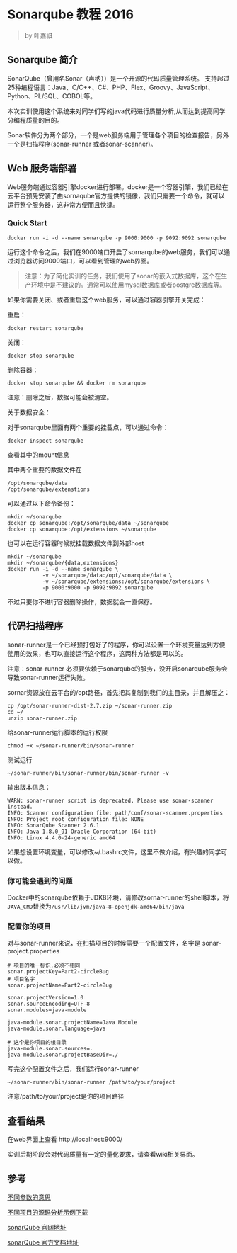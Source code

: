 # Sonarqube 教程 2016

> by 叶嘉祺

## Sonarqube 简介

SonarQube（曾用名Sonar（声纳））是一个开源的代码质量管理系统。 支持超过25种编程语言：Java、C/C++、C#、PHP、Flex、Groovy、JavaScript、Python、PL/SQL、COBOL等。

本次实训使用这个系统来对同学们写的java代码进行质量分析,从而达到提高同学分编程质量的目的。

Sonar软件分为两个部分，一个是web服务端用于管理各个项目的检查报告，另外一个是扫描程序(sonar-runner 或者sonar-scanner)。

## Web 服务端部署

Web服务端通过容器引擎docker进行部署。docker是一个容器引擎，我们已经在云平台预先安装了由sornaqube官方提供的镜像，我们只需要一个命令，就可以运行整个服务器，这非常方便而且快捷。

### Quick Start

```shell
docker run -i -d --name sonarqube -p 9000:9000 -p 9092:9092 sonarqube
```

运行这个命令之后，我们在9000端口开启了sornarqube的web服务，我们可以通过浏览器访问9000端口，可以看到管理的web界面。

> 注意：为了简化实训的任务，我们使用了sonar的嵌入式数据库，这个在生产环境中是不建议的。通常可以使用mysql数据库或者postgre数据库等。

如果你需要关闭、或者重启这个web服务，可以通过容器引擎开关完成：

重启：

```
docker restart sonarqube
```

关闭：
```
docker stop sonarqube
```

删除容器：
```
docker stop sonarqube && docker rm sonarqube
```

注意：删除之后，数据可能会被清空。

关于数据安全：

对于sonarqube里面有两个重要的挂载点，可以通过命令：

```
docker inspect sonarqube
```
查看其中的mount信息

其中两个重要的数据文件在
```
/opt/sonarqube/data
/opt/sonarqube/extenstions
```

可以通过以下命令备份：

```
mkdir ~/sonarqube
docker cp sonarqube:/opt/sonarqube/data ~/sonarqube
docker cp sonarqube:/opt/extensions ~/sonarqube
```

也可以在运行容器时候就挂载数据文件到外部host

```
mkdir ~/sonarqube
mkdir ~/sonarqube/{data,extensions}
docker run -i -d --name sonarqube \
           -v ~/sonarqube/data:/opt/sonarqube/data \
           -v ~/sonarqube/extensions:/opt/sonarqube/extensions \
           -p 9000:9000 -p 9092:9092 sonarqube
```

不过只要你不进行容器删除操作，数据就会一直保存。

## 代码扫描程序

sonar-runner是一个已经预打包好了的程序，你可以设置一个环境变量达到方便使用的效果，也可以直接运行这个程序，这两种方法都是可以的。

注意：sonar-runner 必须要依赖于sonarqube的服务，没开启sonarqube服务会导致sonar-runner运行失败。

sornar资源放在云平台的/opt路径，首先把其复制到我们的主目录，并且解压之：

```
cp /opt/sonar-runner-dist-2.7.zip ~/sonar-runner.zip
cd ~/
unzip sonar-runner.zip
```

给sonar-runner运行脚本的运行权限
```
chmod +x ~/sonar-runner/bin/sonar-runner
```

测试运行
```
~/sonar-runner/bin/sonar-runner/bin/sonar-runner -v
```

输出版本信息：

```
WARN: sonar-runner script is deprecated. Please use sonar-scanner instead.
INFO: Scanner configuration file: path/conf/sonar-scanner.properties
INFO: Project root configuration file: NONE
INFO: SonarQube Scanner 2.6.1
INFO: Java 1.8.0_91 Oracle Corporation (64-bit)
INFO: Linux 4.4.0-24-generic amd64
```

如果想设置环境变量，可以修改~/.bashrc文件，这里不做介绍，有兴趣的同学可以做。

### 你可能会遇到的问题

Docker中的sonarqube依赖于JDK8环境，请修改sornar-runner的shell脚本，将`JAVA_CMD`替换为`/usr/lib/jvm/java-8-openjdk-amd64/bin/java`

### 配置你的项目

对与sonar-runner来说，在扫描项目的时候需要一个配置文件，名字是 sonar-project.properties

```
# 项目的唯一标识,必须不相同
sonar.projectKey=Part2-circleBug
# 项目名字
sonar.projectName=Part2-circleBug

sonar.projectVersion=1.0
sonar.sourceEncoding=UTF-8
sonar.modules=java-module

java-module.sonar.projectName=Java Module
java-module.sonar.language=java

# 这个是你项目的根目录
java-module.sonar.sources=.
java-module.sonar.projectBaseDir=./

```

写完这个配置文件之后，我们运行sonar-runner

```
~/sonar-runner/bin/sonar-runner /path/to/your/project 
```

注意/path/to/your/project是你的项目路径

## 查看结果

在web界面上查看 http://localhost:9000/

实训后期阶段会对代码质量有一定的量化要求，请查看wiki相关界面。

## 参考

[不同参数的意思](http://docs.codehaus.org/display/SONAR/Analysis+Parameters)

[不同项目的源码分析示例下载](https://github.com/SonarSource/sonar-examples/zipball/master)

[sonarQube 官网地址](http://www.sonarqube.org/)

[sonarQube 官方文档地址](http://docs.codehaus.org/display/SONAR/Documentation)